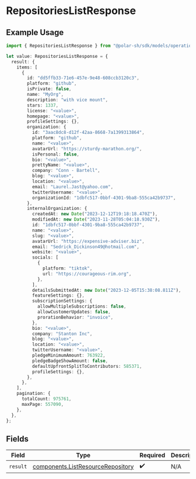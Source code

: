 # RepositoriesListResponse

## Example Usage

```typescript
import { RepositoriesListResponse } from "@polar-sh/sdk/models/operations/repositorieslist.js";

let value: RepositoriesListResponse = {
  result: {
    items: [
      {
        id: "dd5ffb33-71e6-457e-9e48-608ccb3120c3",
        platform: "github",
        isPrivate: false,
        name: "MyOrg",
        description: "with vice mount",
        stars: 1337,
        license: "<value>",
        homepage: "<value>",
        profileSettings: {},
        organization: {
          id: "3aac8dc8-d12f-42aa-8668-7a1399313864",
          platform: "github",
          name: "<value>",
          avatarUrl: "https://sturdy-marathon.org/",
          isPersonal: false,
          bio: "<value>",
          prettyName: "<value>",
          company: "Conn - Bartell",
          blog: "<value>",
          location: "<value>",
          email: "Laurel.Jast@yahoo.com",
          twitterUsername: "<value>",
          organizationId: "1dbfc517-0bbf-4301-9ba8-555ca42b9737",
        },
        internalOrganization: {
          createdAt: new Date("2023-12-12T19:18:18.470Z"),
          modifiedAt: new Date("2023-11-28T05:04:18.930Z"),
          id: "1dbfc517-0bbf-4301-9ba8-555ca42b9737",
          name: "<value>",
          slug: "<value>",
          avatarUrl: "https://expensive-adviser.biz",
          email: "Sedrick_Dickinson49@hotmail.com",
          website: "<value>",
          socials: [
            {
              platform: "tiktok",
              url: "https://courageous-rim.org",
            },
          ],
          detailsSubmittedAt: new Date("2023-12-05T15:38:08.811Z"),
          featureSettings: {},
          subscriptionSettings: {
            allowMultipleSubscriptions: false,
            allowCustomerUpdates: false,
            prorationBehavior: "invoice",
          },
          bio: "<value>",
          company: "Stanton Inc",
          blog: "<value>",
          location: "<value>",
          twitterUsername: "<value>",
          pledgeMinimumAmount: 763922,
          pledgeBadgeShowAmount: false,
          defaultUpfrontSplitToContributors: 585371,
          profileSettings: {},
        },
      },
    ],
    pagination: {
      totalCount: 975761,
      maxPage: 557090,
    },
  },
};
```

## Fields

| Field                                                                                  | Type                                                                                   | Required                                                                               | Description                                                                            |
| -------------------------------------------------------------------------------------- | -------------------------------------------------------------------------------------- | -------------------------------------------------------------------------------------- | -------------------------------------------------------------------------------------- |
| `result`                                                                               | [components.ListResourceRepository](../../models/components/listresourcerepository.md) | :heavy_check_mark:                                                                     | N/A                                                                                    |